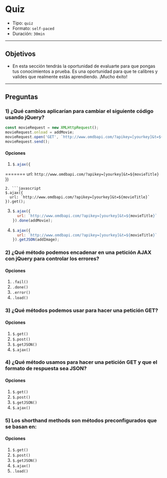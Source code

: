 # Quiz

- Tipo: `quiz`
- Formato: `self-paced`
- Duración: `30min`

***

## Objetivos

- En esta sección tendrás la oportunidad de evaluarte para que pongas tus
  conocimientos a prueba. Es una oportunidad para que te calibres y valides que
  realmente estás aprendiendo. ¡Mucho éxito!

***

## Preguntas

### 1) ¿Qué cambios aplicarían para cambiar el siguiente código usando jQuery?

```javascript
const movieRequest = new XMLHttpRequest();
movieRequest.onload = addMovie;
movieRequest.open('GET', `http://www.omdbapi.com/?apikey=[yourkey]&t=${movieTitle}`);
movieRequest.send();
```

#### Opciones

1. ```javascript
   $.ajax({
=======
     url: `http://www.omdbapi.com/?apikey=[yourkey]&t=${movieTitle}`
   })
   ```
2. ```javascript
   $.ajax({
     url: `http://www.omdbapi.com/?apikey=[yourkey]&t=${movieTitle}`
   }).get();
   ```
3. ```javascript
   $.ajax({
     url: `http://www.omdbapi.com/?apikey=[yourkey]&t=${movieTitle}`
   }).done(addMovie);
   ```
4. ```javascript
   $.ajax({
     url: `http://www.omdbapi.com/?apikey=[yourkey]&t=${movieTitle}`
   }).getJSON(addImage);
   ```

<solution style="display:none;">3</solution>

### 2) ¿Qué método podemos encadenar en una petición AJAX con jQuery para controlar los errores?

#### Opciones

1. `.fail()`
2. `.done()`
3. `.error()`
4. `.load()`

<solution style="display:none;">1</solution>

### 3) ¿Qué métodos podemos usar para hacer una petición GET?

#### Opciones

1. `$.get()`
2. `$.post()`
3. `$.getJSON()`
4. `$.ajax()`

<solution style="display:none;">1, 3, 4</solution>

### 4) ¿Qué método usamos para hacer una petición GET y que el formato de respuesta sea JSON?

#### Opciones

1. `$.get()`
2. `$.post()`
3. `$.getJSON()`
4. `$.ajax()`

<solution style="display:none;">3</solution>

### 5) Los shorthand methods son métodos preconfigurados que se basan en:

#### Opciones

1. `$.get()`
2. `$.post()`
3. `$.getJSON()`
4. `$.ajax()`
5. `.load()`

<solution style="display:none;">4</solution>

